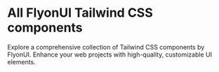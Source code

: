 # All FlyonUI Tailwind CSS components

Explore a comprehensive collection of Tailwind CSS components by FlyonUI. Enhance your web projects with high-quality, customizable UI elements.

